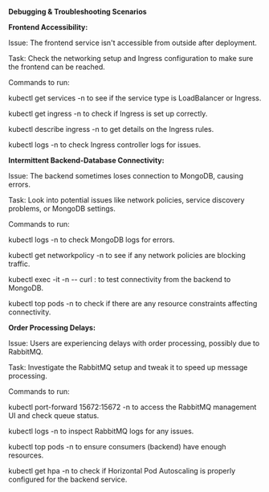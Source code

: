 **Debugging & Troubleshooting Scenarios**


**Frontend Accessibility:**


Issue: The frontend service isn't accessible from outside after deployment.


Task: Check the networking setup and Ingress configuration to make sure the frontend can be reached.


Commands to run:


kubectl get services -n <namespace> to see if the service type is LoadBalancer or Ingress.


kubectl get ingress -n <namespace> to check if Ingress is set up correctly.


kubectl describe ingress <ingress-name> -n <namespace> to get details on the Ingress rules.


kubectl logs <ingress-controller-pod> -n <ingress-namespace> to check Ingress controller logs for issues.



**Intermittent Backend-Database Connectivity:**


Issue: The backend sometimes loses connection to MongoDB, causing errors.


Task: Look into potential issues like network policies, service discovery problems, or MongoDB settings.


Commands to run:

kubectl logs <mongodb-pod> -n <namespace> to check MongoDB logs for errors.

kubectl get networkpolicy -n <namespace> to see if any network policies are blocking traffic.

kubectl exec -it <backend-pod> -n <namespace> -- curl <mongodb-service>:<port> to test connectivity from the backend to MongoDB.

kubectl top pods -n <namespace> to check if there are any resource constraints affecting connectivity.


**Order Processing Delays:**


Issue: Users are experiencing delays with order processing, possibly due to RabbitMQ.


Task: Investigate the RabbitMQ setup and tweak it to speed up message processing.


Commands to run:


kubectl port-forward <rabbitmq-pod> 15672:15672 -n <namespace> to access the RabbitMQ management UI and check queue status.

kubectl logs <rabbitmq-pod> -n <namespace> to inspect RabbitMQ logs for any issues.

kubectl top pods -n <namespace> to ensure consumers (backend) have enough resources.

kubectl get hpa -n <namespace> to check if Horizontal Pod Autoscaling is properly configured for the backend service.
